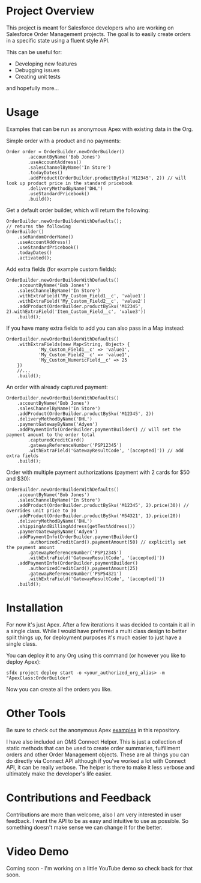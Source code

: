 # Project Overview

This project is meant for Salesforce developers who are working on Salesforce Order Management projects. The goal is to easily create orders in a specific state using a fluent style API. 

This can be useful for:
* Developing new features
* Debugging issues
* Creating unit tests

and hopefully more...

# Usage

Examples that can be run as anonymous Apex with existing data in the Org.

Simple order with a product and no payments:
```apex
Order order = OrderBuilder.newOrderBuilder()
        .accountByName('Bob Jones')
        .useAccountAddress()
        .salesChannelByName('In Store')
        .todayDates()
        .addProduct(OrderBuilder.productBySku('M12345', 2)) // will look up product price in the standard pricebook
        .deliveryMethodByName('DHL')
        .useStandardPricebook()
        .build();
```

Get a default order builder, which will return the following: 
```apex
OrderBuilder.newOrderBuilderWithDefaults();
// returns the following
OrderBuilder()
    .useRandomOrderName()
    .useAccountAddress()
    .useStandardPricebook()
    .todayDates()
    .activated();
```

Add extra fields (for example custom fields):
```apex
OrderBuilder.newOrderBuilderWithDefaults()
    .accountByName('Bob Jones')
    .salesChannelByName('In Store')
    .withExtraField('My_Custom_Field1__c', 'value1')
    .withExtraField('My_Custom_Field2__c', 'value2')
    .addProduct(OrderBuilder.productBySku('M12345', 2).withExtraField('Item_Custom_Field__c', 'value3'))
    .build();
```

If you have many extra fields to add you can also pass in a Map instead:
```apex
OrderBuilder.newOrderBuilderWithDefaults()
    .withExtraFields(new Map<String, Object> {
            'My_Custom_Field1__c' => 'value1',
            'My_Custom_Field2__c' => 'value1',
            'My_Custom_NumericField__c' => 25
    })
    //...
    .build();
```

An order with already captured payment:
```apex
OrderBuilder.newOrderBuilderWithDefaults()
    .accountByName('Bob Jones')
    .salesChannelByName('In Store')
    .addProduct(OrderBuilder.productBySku('M12345', 2))
    .deliveryMethodByName('DHL')
    .paymentGatewayByName('Adyen')
    .addPaymentInfo(OrderBuilder.paymentBuilder() // will set the payment amount to the order total 
        .capturedCreditCard()
        .gatewayReferenceNumber('PSP12345')
        .withExtraField('GatewayResultCode', '[accepted]')) // add extra fields
    .build();
```

Order with multiple payment authorizations (payment with 2 cards for $50 and $30):
```apex
OrderBuilder.newOrderBuilderWithDefaults()
    .accountByName('Bob Jones')
    .salesChannelByName('In Store')
    .addProduct(OrderBuilder.productBySku('M12345', 2).price(30)) // overrides unit price to 30
    .addProduct(OrderBuilder.productBySku('M54321', 1).price(20)) 
    .deliveryMethodByName('DHL')
    .shippingAndBillingAddress(getTestAddress())
    .paymentGatewayByName('Adyen')
    .addPaymentInfo(OrderBuilder.paymentBuilder()
        .authorizedCreditCard().paymentAmount(50) // explicitly set the payment amount
        .gatewayReferenceNumber('PSP12345')
        .withExtraField('GatewayResultCode', '[accepted]'))
    .addPaymentInfo(OrderBuilder.paymentBuilder()
        .authorizedCreditCard().paymentAmount(25)
        .gatewayReferenceNumber('PSP54321')
        .withExtraField('GatewayResultCode', '[accepted]'))
    .build();
```

# Installation

For now it's just Apex. After a few iterations it was decided to contain it all in a single class. While I would have preferred a multi class design to better split things up, for deployment purposes it's much easier to just have a single class.

You can deploy it to any Org using this command (or however you like to deploy Apex):
```shell
sfdx project deploy start -o <your_authorized_org_alias> -m "ApexClass:OrderBuilder"
```

Now you can create all the orders you like. 

# Other Tools

Be sure to check out the anonymous Apex [examples](scripts) in this repository.

I have also included an OMS Connect Helper. This is just a collection of static methods that can be used to create order summaries, fulfillment orders and other Order Management objects. These are all things you can do directly via Connect API although if you've worked a lot with Connect API, it can be really verbose. The helper is there to make it less verbose and ultimately make the developer's life easier.

# Contributions and Feedback

Contributions are more than welcome, also I am very interested in user feedback. I want the API to be as easy and intuitive to use as possible. So something doesn't make sense we can change it for the better. 

# Video Demo

Coming soon - I'm working on a little YouTube demo so check back for that soon.
